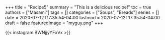 +++
title = "Recipe5"
summary = "This is a delicious recipe!"
toc = true
authors = ["Masami"]
tags = []
categories = ["Soups", "Breads"]
series = []
date = 2020-07-12T17:35:54-04:00
lastmod = 2020-07-12T17:35:54-04:00
draft = false
featuredImage = "myguy.png"
+++

{{< instagram BWNjjyYFxVx >}}
